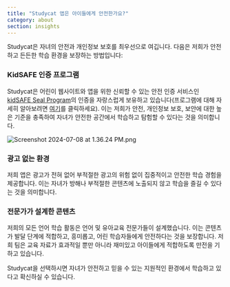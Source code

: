 ```yaml
---
title: "Studycat 앱은 아이들에게 안전한가요?"
category: about
section: insights
---
```

Studycat은 자녀의 안전과 개인정보 보호를 최우선으로 여깁니다. 다음은 저희가 안전하고 든든한 학습 환경을 보장하는 방법입니다:


### KidSAFE 인증 프로그램


Studycat은 어린이 웹사이트와 앱을 위한 신뢰할 수 있는 안전 인증 서비스인 [kidSAFE Seal Program](https://www.kidsafeseal.com/certifiedproducts/studycat_fun_appseries.html)의 인증을 자랑스럽게 보유하고 있습니다(프로그램에 대해 자세히 알아보려면 [여기](https://www.kidsafeseal.com/aboutourprogram.html)를 클릭하세요). 이는 저희가 안전, 개인정보 보호, 보안에 대한 높은 기준을 충족하여 자녀가 안전한 공간에서 학습하고 탐험할 수 있다는 것을 의미합니다.


![Screenshot 2024-07-08 at 1.36.24 PM.png](https://help.studycat.com/hc/article_attachments/34779667893401)


### 광고 없는 환경


저희 앱은 광고가 전혀 없어 부적절한 광고의 위험 없이 집중적이고 안전한 학습 경험을 제공합니다. 이는 자녀가 방해나 부적절한 콘텐츠에 노출되지 않고 학습을 즐길 수 있다는 것을 의미합니다.


### 전문가가 설계한 콘텐츠


저희의 모든 언어 학습 활동은 언어 및 유아교육 전문가들이 설계했습니다. 이는 콘텐츠가 발달 단계에 적합하고, 흥미롭고, 어린 학습자들에게 안전하다는 것을 보장합니다. 저희 팀은 교육 자료가 효과적일 뿐만 아니라 재미있고 아이들에게 적합하도록 만전을 기하고 있습니다.


Studycat을 선택하시면 자녀가 안전하고 믿을 수 있는 지원적인 환경에서 학습하고 있다고 확신하실 수 있습니다.